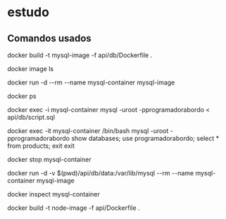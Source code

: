# estudo

## Comandos usados
docker build -t mysql-image -f api/db/Dockerfile .

docker image ls

docker run -d --rm --name mysql-container mysql-image

docker ps

docker exec -i mysql-container mysql -uroot  -pprogramadorabordo < api/db/script.sql

docker exec -it mysql-container /bin/bash
mysql -uroot -pprogramadorabordo
show databases;
use programadorabordo;
select * from products;
exit
exit

docker stop mysql-container

docker run -d -v $(pwd)/api/db/data:/var/lib/mysql --rm --name mysql-container mysql-image

docker inspect mysql-container

docker build -t node-image -f api/Dockerfile .